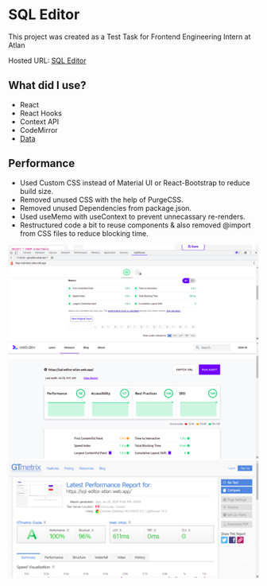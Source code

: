 # SQL Editor

This project was created as a Test Task for Frontend Engineering Intern at Atlan

Hosted URL: [SQL Editor](https://sql-editor-atlan.web.app/)

## What did I use?

- React
- React Hooks
- Context API
- CodeMirror
- [Data](https://github.com/graphql-compose/graphql-compose-examples/tree/master/examples/northwind/data/csv)

## Performance

<!-- ### Before Any Optimization
Used custom CSS to style the web application instead of Material UI or React-Bootstrap to reduce build size.

### Optimization Step 1
Here to improve performance I removed unused Dependencies from package.json. This resulted in increase of Lighthouse score by .


### Optimization Step 2
Next, I removed unused CSS with the help of PurgeCSS, increasing the performance by .

### Optimization Step 3 
To further increase performance I restructured code a bit to reuse components & also removed @import from CSS files to reduce blocking time. -->

- Used Custom CSS instead of Material UI or React-Bootstrap to reduce build size.
- Removed unused CSS with the help of PurgeCSS.
- Removed unused Dependencies from package.json.
- Used useMemo with useContext to prevent unnecassary re-renders.
- Restructured code a bit to reuse components & also removed @import from CSS files to reduce blocking time.

![Lighthouse Report](https://github.com/parthx9/SQL-Editor/blob/master/screenshot.png)
![web.dev Report](https://github.com/parthx9/SQL-Editor/blob/master/webdev.png)
![GTMetrix](https://github.com/parthx9/SQL-Editor/blob/master/gtmetrix.png)
